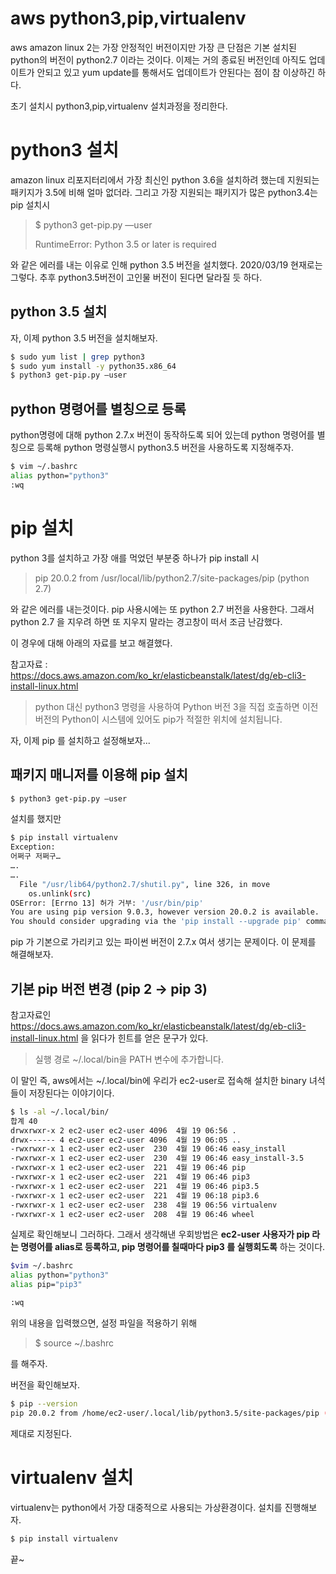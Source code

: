 # aws python3,pip,virtualenv

aws amazon linux 2는 가장 안정적인 버전이지만 가장 큰 단점은 기본 설치된 python의 버전이 python2.7 이라는 것이다. 이제는 거의 종료된 버전인데 아직도 업데이트가 안되고 있고 yum update를 통해서도 업데이트가 안된다는 점이 참 이상하긴 하다.  

  

초기 설치시 python3,pip,virtualenv 설치과정을 정리한다.



# python3 설치

amazon linux 리포지터리에서 가장 최신인 python 3.6을 설치하려 했는데 지원되는 패키지가 3.5에 비해 얼마 없더라. 그리고 가장 지원되는 패키지가 많은 python3.4는 pip 설치시 

> $ python3 get-pip.py —user  
>
> RuntimeError: Python 3.5 or later is required

와 같은 에러를 내는 이유로 인해 python 3.5 버전을 설치했다. 2020/03/19 현재로는 그렇다. 추후 python3.5버전이 고인물 버전이 된다면 달라질 듯 하다.  

## python 3.5 설치

자, 이제 python 3.5 버전을 설치해보자.  

```bash
$ sudo yum list | grep python3
$ sudo yum install -y python35.x86_64
$ python3 get-pip.py —user
```



## python 명령어를 별칭으로 등록

python명령에 대해 python 2.7.x 버전이 동작하도록 되어 있는데 python 명령어를 별칭으로 등록해 python 명령실행시 python3.5 버전을 사용하도록 지정해주자.

```bash
$ vim ~/.bashrc
alias python="python3"
:wq
```



# pip 설치

python 3를 설치하고 가장 애를 먹었던 부분중 하나가 pip install 시 

> pip 20.0.2 from /usr/local/lib/python2.7/site-packages/pip (python 2.7)

와 같은 에러를 내는것이다. pip 사용시에는 또 python 2.7 버전을 사용한다. 그래서 python 2.7 을 지우려 하면 또 지우지 말라는 경고창이 떠서 조금 난감했다.  

이 경우에 대해 아래의 자료를 보고 해결했다.  

참고자료 : https://docs.aws.amazon.com/ko_kr/elasticbeanstalk/latest/dg/eb-cli3-install-linux.html

> python 대신 python3 명령을 사용하여 Python 버전 3을 직접 호출하면 이전 버전의 Python이 시스템에 있어도 pip가 적절한 위치에 설치됩니다.



자, 이제 pip 를 설치하고 설정해보자... 

## 패키지 매니저를 이용해 pip 설치

```bash
$ python3 get-pip.py —user
```

설치를 했지만

```bash
$ pip install virtualenv
Exception:
어쩌구 저쩌구…
….
….
  File "/usr/lib64/python2.7/shutil.py", line 326, in move
    os.unlink(src)
OSError: [Errno 13] 허가 거부: '/usr/bin/pip'
You are using pip version 9.0.3, however version 20.0.2 is available.
You should consider upgrading via the 'pip install --upgrade pip' command.
```

pip 가 기본으로 가리키고 있는 파이썬 버전이 2.7.x 여서 생기는 문제이다. 이 문제를 해결해보자.  



## 기본 pip 버전 변경 (pip 2 -> pip 3)

참고자료인 https://docs.aws.amazon.com/ko_kr/elasticbeanstalk/latest/dg/eb-cli3-install-linux.html 을 읽다가 힌트를 얻은 문구가 있다.

> 실행 경로 ~/.local/bin을 PATH 변수에 추가합니다.

이 말인 즉, aws에서는 ~/.local/bin에 우리가 ec2-user로 접속해 설치한 binary 녀석들이 저장된다는 이야기이다.  

```bash
$ ls -al ~/.local/bin/
합계 40
drwxrwxr-x 2 ec2-user ec2-user 4096  4월 19 06:56 .
drwx------ 4 ec2-user ec2-user 4096  4월 19 06:05 ..
-rwxrwxr-x 1 ec2-user ec2-user  230  4월 19 06:46 easy_install
-rwxrwxr-x 1 ec2-user ec2-user  230  4월 19 06:46 easy_install-3.5
-rwxrwxr-x 1 ec2-user ec2-user  221  4월 19 06:46 pip
-rwxrwxr-x 1 ec2-user ec2-user  221  4월 19 06:46 pip3
-rwxrwxr-x 1 ec2-user ec2-user  221  4월 19 06:46 pip3.5
-rwxrwxr-x 1 ec2-user ec2-user  221  4월 19 06:18 pip3.6
-rwxrwxr-x 1 ec2-user ec2-user  238  4월 19 06:56 virtualenv
-rwxrwxr-x 1 ec2-user ec2-user  208  4월 19 06:46 wheel
```

실제로 확인해보니 그러하다. 그래서 생각해낸 우회방법은 **ec2-user 사용자가 pip 라는 명령어를 alias로 등록하고, pip 명령어를 칠때마다 pip3 를 실행회도록** 하는 것이다.

```bash
$vim ~/.bashrc
alias python="python3"
alias pip="pip3"

:wq
```

위의 내용을 입력했으면, 설정 파일을 적용하기 위해

> $ source ~/.bashrc

를 해주자.  

버전을 확인해보자.  

```bash
$ pip --version
pip 20.0.2 from /home/ec2-user/.local/lib/python3.5/site-packages/pip (python 3.5)
```

제대로 지정된다.



# virtualenv 설치

virtualenv는 python에서 가장 대중적으로 사용되는 가상환경이다. 설치를 진행해보자.

```bash
$ pip install virtualenv
```

끝~  